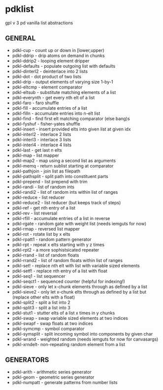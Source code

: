 # pdklist
gpl v 3 pd vanilla list abstractions

## GENERAL
- pdkl-cup - count up or down in [lower,upper)
- pdkl-ddrip - drip atoms on demand in chunks
- pdkl-ddrip2 - looping element dripper
- pdkl-defaults - populate outgoing list with defaults
- pdkl-dinterl2 - deinterlace into 2 lists
- pdkl-dot - dot product of two lists
- pdkl-drip - output elements of varying size 1-by-1 
- pdkl-eltcmp - element comparator
- pdkl-eltsub - substitute matching elements of a list
- pdkl-everynth - get every nth elt of a list
- pdkl-faro - faro shuffle
- pdkl-fill - accumulate entries of a list
- pdkl-filln - accumulate entries into n-elt list
- pdkl-find - find first elt matching comparator (else bang)s
- pdkl-fyshuf - fisher-yates shuffle
- pdkl-insert - insert provided elts into given list at given idx
- pdkl-interl2 - interlace 2 lists
- pdkl-interl3 - interlace 3 lists
- pdkl-interl4 - interlace 4 lists
- pdkl-last - get last n elts
- pdkl-map - list mapper
- pdkl-map2 - map using a second list as arguments
- pdkl-memq - return sublist starting at comparator
- pakl-pathjoin - join list as filepath
- pdkl-pathsplit - split path into constituent parts
- pdkl-prepend - list prepend with trim
- pdkl-randi - list of random ints
- pdkl-randi2 - list of random ints within list of ranges
- pdkl-reduce - list reducer
- pdkl-reduce2 - list reducer (but keeps track of steps)
- pdkl-ref - get nth entry of a list
- pdkl-rev - list reversal
- pdkl-rfill - accumulate entries of a list in reverse
- pdkl-rgate - random gate with weight list (needs iemguts for now)
- pdkl-rmap - reversed list mapper
- pdkl-rot - rotate list by x elts
- pdkl-rpatt1 - random pattern generator
- pdkl-rpt - repeat x elts starting with y z times
- pdkl-rpt2 - a more sophistsicated repeater
- pdkl-rrand - list of random floats
- pdkl-rrand2 - list of random floats within list of ranges
- pdkl-set! - replace nth elt with list with variable sized elements
- pdkl-setf! - replace nth entry of a list with float
- pdkl-seq1 - list sequencer
- pdkl-seqct1 - sequenced counter (helpful for indexing!)
- pdkl-sieve - only let x-chunk elements through as defined by a list
- pdkl-sieve2 - only let x-chunk elts through as defined by a list but (replace other elts with a float)
- pdkl-split2 - split a list into 2
- pdkl-split3 - split a list into 3
- pdkl-stut1 - stutter elts of a list x times in y chunks
- pdkl-swap - swap variable sized elements at two indices
- pdkl-swapf - swap floats at two indices
- pdkl-symcmp - symbol comparator
- pdkl-symsplit - split incoming symbol into components by given char
- pdkl-wrand - weighted random (needs iemguts for now for canvasargs)
- pdkl-xrndelt- non-repeating random element from a list


## GENERATORS
- pdkl-arith - arithmetic series generator
- pdkl-geom - geometric series generator
- pdkl-numpatt - generate patterns from number lists
